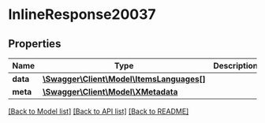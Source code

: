 # InlineResponse20037

## Properties
Name | Type | Description | Notes
------------ | ------------- | ------------- | -------------
**data** | [**\Swagger\Client\Model\ItemsLanguages[]**](ItemsLanguages.md) |  | [optional] 
**meta** | [**\Swagger\Client\Model\XMetadata**](XMetadata.md) |  | [optional] 

[[Back to Model list]](../../README.md#documentation-for-models) [[Back to API list]](../../README.md#documentation-for-api-endpoints) [[Back to README]](../../README.md)

